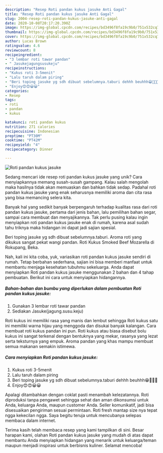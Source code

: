```yaml
---
description: "Resep Roti pandan kukus jasuke Anti Gagal"
title: "Resep Roti pandan kukus jasuke Anti Gagal"
slug: 2004-resep-roti-pandan-kukus-jasuke-anti-gagal
date: 2020-10-08T20:17:20.390Z
image: https://img-global.cpcdn.com/recipes/bd3496f8fa19c9b0/751x532cq70/roti-pandan-kukus-jasuke-foto-resep-utama.jpg
thumbnail: https://img-global.cpcdn.com/recipes/bd3496f8fa19c9b0/751x532cq70/roti-pandan-kukus-jasuke-foto-resep-utama.jpg
cover: https://img-global.cpcdn.com/recipes/bd3496f8fa19c9b0/751x532cq70/roti-pandan-kukus-jasuke-foto-resep-utama.jpg
author: Lucas Brown
ratingvalue: 4.6
reviewcount: 8
recipeingredient:
- "3 lembar roti tawar pandan"
- " Jasukejagungsusukeju"
recipeinstructions:
- "Kukus roti 3-5menit"
- "Lalu taruh dalam piring"
- "Beri toping jasuke yg sdh dibuat sebelumnya.taburi dehhh beuhhh😁🤤🤤🤤"
- "Enjoy😍😍😀😀"
categories:
- Resep
tags:
- roti
- pandan
- kukus

katakunci: roti pandan kukus 
nutrition: 271 calories
recipecuisine: Indonesian
preptime: "PT30M"
cooktime: "PT42M"
recipeyield: "4"
recipecategory: Dinner

---
```



![Roti pandan kukus jasuke](https://img-global.cpcdn.com/recipes/bd3496f8fa19c9b0/751x532cq70/roti-pandan-kukus-jasuke-foto-resep-utama.jpg)

Sedang mencari ide resep roti pandan kukus jasuke yang unik? Cara menyiapkannya memang susah-susah gampang. Kalau salah mengolah maka hasilnya tidak akan memuaskan dan bahkan tidak sedap. Padahal roti pandan kukus jasuke yang enak seharusnya memiliki aroma dan cita rasa yang bisa memancing selera kita.

Banyak hal yang sedikit banyak berpengaruh terhadap kualitas rasa dari roti pandan kukus jasuke, pertama dari jenis bahan, lalu pemilihan bahan segar, sampai cara membuat dan menyajikannya. Tak perlu pusing kalau ingin menyiapkan roti pandan kukus jasuke enak di rumah, karena asal sudah tahu triknya maka hidangan ini dapat jadi sajian spesial.

Beri toping jasuke yg sdh dibuat sebelumnya.taburi. Aroma roti yang dikukus sangat pekat wangi pandan. Roti Kukus Smoked Beef Mozarella di Rokupang, Beka.


Nah, kali ini kita coba, yuk, variasikan roti pandan kukus jasuke sendiri di rumah. Tetap berbahan sederhana, sajian ini bisa memberi manfaat untuk membantu menjaga kesehatan tubuhmu sekeluarga. Anda dapat menyiapkan Roti pandan kukus jasuke menggunakan 2 bahan dan 4 tahap pembuatan. Berikut ini cara untuk menyiapkan hidangannya.

<!--inarticleads1-->

##### Bahan-bahan dan bumbu yang diperlukan dalam pembuatan Roti pandan kukus jasuke:

1. Gunakan 3 lembar roti tawar pandan
1. Sediakan  Jasuke(jagung.susu.keju)


Roti kukus ini memiliki rasa yang manis dan lembut sehingga Roti kukus satu ini memiliki warna hijau yang menggoda dan disukai banyak kalangan. Cara membuat roti kukus pandan ini pun. Roti kukus atau biasa disebut bolu kukus ini sangat terkenal dengan bentuknya yang mekar, rasanya yang lezat serta teksturnya yang empuk. Aroma pandan yang khas mampu membuat semua makanan semakin istimewa. 

<!--inarticleads2-->

##### Cara menyiapkan Roti pandan kukus jasuke:

1. Kukus roti 3-5menit
1. Lalu taruh dalam piring
1. Beri toping jasuke yg sdh dibuat sebelumnya.taburi dehhh beuhhh😁🤤🤤🤤
1. Enjoy😍😍😀😀


Apalagi ditambahkan dengan coklat pasti menambah kelezatannya. Roti diproduksi tanpa pengawet sehingga sehat dan aman dikonsumsi untuk Anda, keluarga Anda, maupun customer Anda. Seller komunikatif, jadi bisa disesuaikan pengiriman sesuai permintaan. Roti fresh mantap size nya tepat ngga kekecilan ngga. Saya begitu teruja untuk mencubanya selepas membaca dalam internet. 

Terima kasih telah membaca resep yang kami tampilkan di sini. Besar harapan kami, olahan Roti pandan kukus jasuke yang mudah di atas dapat membantu Anda menyiapkan hidangan yang menarik untuk keluarga/teman maupun menjadi inspirasi untuk berbisnis kuliner. Selamat mencoba!

